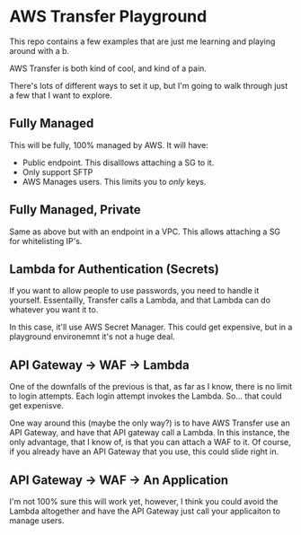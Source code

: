 
# AWS Transfer Playground

This repo contains a few examples that are just me learning and playing around with a b.

AWS Transfer is both kind of cool, and kind of a pain.

There's lots of different ways to set it up, but I'm going to walk through just a few that I want to explore.

## Fully Managed

This will be fully, 100% managed by AWS.  It will have:

* Public endpoint. This disalllows attaching a SG to it.
* Only support SFTP
* AWS Manages users. This limits you to _only_ keys.

## Fully Managed, Private

Same as above but with an endpoint in a VPC. This allows attaching a SG for whitelisting IP's.

## Lambda for Authentication (Secrets)

If you want to allow people to use passwords, you need to handle it yourself.  Essentailly, Transfer calls a Lambda, and that Lambda can do whatever you want it to.

In this case, it'll use AWS Secret Manager.  This could get expensive, but in a playground environemnt it's not a huge deal.

## API Gateway -> WAF -> Lambda

One of the downfalls of the previous is that, as far as I know, there is no limit to login attempts.  Each login attempt invokes the Lambda.  So... that could get expenisve.

One way around this (maybe the only way?) is to have AWS Transfer use an API Gateway, and have that API gateway call a Lambda.  In this instance, the only advantage, that I know of, is that you can attach a WAF to it.  Of course, if you already have an API Gateway that you use, this could slide right in.

## API Gateway -> WAF -> An Application

I'm not 100% sure this will work yet, however, I think you could avoid the Lambda altogether and have the API Gateway just call your applicaiton to manage users.